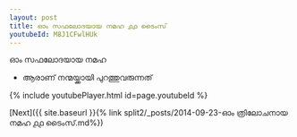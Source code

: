```yaml
---
layout: post
title: ഓം സഫലോദയായ നമഹ ൧൧ ടൈംസ്
youtubeId: M8J1CFwlHUk
---
```

 
 
 ഓം സഫലോദയായ നമഹ 
 
 -  ആരാണ് നന്മയ്ക്കായി പുറത്തുവരുന്നത് 
 
  
 
  
 
 
 
 
 
 


{% include youtubePlayer.html id=page.youtubeId %}
 
[Next]({{ site.baseurl }}{% link  split2/_posts/2014-09-23-ഓം ത്രിലോചനായ നമഹ ൧൧ ടൈംസ്.md%})
 
